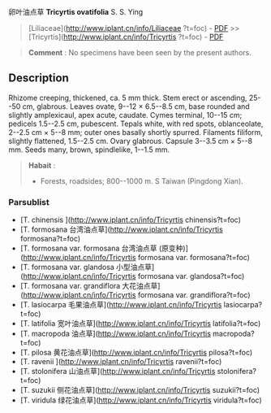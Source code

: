 卵叶油点草 **Tricyrtis ovatifolia** S. S. Ying

> [Liliaceae](http://www.iplant.cn/info/Liliaceae ?t=foc) - [PDF](http://iplant.cn/foc/pdf/Liliaceae.pdf) >> [Tricyrtis](http://www.iplant.cn/info/Tricyrtis ?t=foc) - [PDF](http://www.iplant.cn/foc/pdf/Tricyrtis.pdf)

> **Comment** : 
> No specimens have been seen by the present authors.

## Description

Rhizome creeping, thickened, ca. 5 mm thick. Stem erect or ascending, 25--50 cm, glabrous. Leaves ovate, 9--12 × 6.5--8.5 cm, base rounded and slightly amplexicaul, apex acute, caudate. Cymes terminal, 10--15 cm; pedicels 1.5--2.5 cm, pubescent. Tepals white, with red spots, oblanceolate, 2--2.5 cm × 5--8 mm; outer ones basally shortly spurred. Filaments filiform, slightly flattened, 1.5--2.5 cm. Ovary glabrous. Capsule 3--3.5 cm × 5--8 mm. Seeds many, brown, spindlelike, 1--1.5 mm.

> **Habait** : 
>* Forests, roadsides; 800--1000 m. S Taiwan (Pingdong Xian).

### Parsublist

* [T.  chinensis  ](http://www.iplant.cn/info/Tricyrtis chinensis?t=foc)
* [T.  formosana  台湾油点草](http://www.iplant.cn/info/Tricyrtis formosana?t=foc)
* [T.  formosana var. formosana  台湾油点草 (原变种)](http://www.iplant.cn/info/Tricyrtis formosana var. formosana?t=foc)
* [T.  formosana var. glandosa  小型油点草](http://www.iplant.cn/info/Tricyrtis formosana var. glandosa?t=foc)
* [T.  formosana var. grandiflora  大花油点草](http://www.iplant.cn/info/Tricyrtis formosana var. grandiflora?t=foc)
* [T.  lasiocarpa  毛果油点草](http://www.iplant.cn/info/Tricyrtis lasiocarpa?t=foc)
* [T.  latifolia  宽叶油点草](http://www.iplant.cn/info/Tricyrtis latifolia?t=foc)
* [T.  macropoda  油点草](http://www.iplant.cn/info/Tricyrtis macropoda?t=foc)
* [T.  pilosa  黄花油点草](http://www.iplant.cn/info/Tricyrtis pilosa?t=foc)
* [T.  ravenii  ](http://www.iplant.cn/info/Tricyrtis ravenii?t=foc)
* [T.  stolonifera  山油点草](http://www.iplant.cn/info/Tricyrtis stolonifera?t=foc)
* [T.  suzukii  侧花油点草](http://www.iplant.cn/info/Tricyrtis suzukii?t=foc)
* [T.  viridula  绿花油点草](http://www.iplant.cn/info/Tricyrtis viridula?t=foc)
